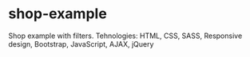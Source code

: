 # shop-example
Shop example with filters. Tehnologies: HTML, CSS, SASS, Responsive design, Bootstrap, JavaScript, AJAX, jQuery
